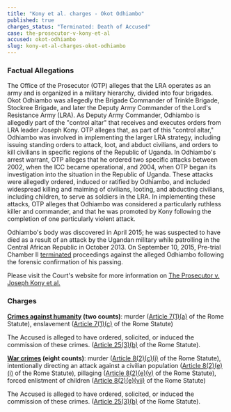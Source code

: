 ```yaml
---
title: "Kony et al. charges - Okot Odhiambo"
published: true
charges_status: "Terminated: Death of Accused"
case: the-prosecutor-v-kony-et-al
accused: okot-odhiambo
slug: kony-et-al-charges-okot-odhiambo
---
```


### Factual Allegations

The Office of the Prosecutor (OTP) alleges that the LRA operates as an army and is organized in a military hierarchy, divided into four brigades. Okot Odhiambo was allegedly the Brigade Commander of Trinkle Brigade, Stockree Brigade, and later the Deputy Army Commander of the Lord's Resistance Army (LRA). As Deputy Army Commander, Odhiambo is allegedly part of the "control altar" that receives and executes orders from LRA leader Joseph Kony. OTP alleges that, as part of this "control altar," Odhiambo was involved in implementing the larger LRA strategy, including issuing standing orders to attack, loot, and abduct civilians, and orders to kill civilians in specific regions of the Republic of Uganda. In Odhiambo's arrest warrant, OTP alleges that he ordered two specific attacks between 2002, when the ICC became operational, and 2004, when OTP began its investigation into the situation in the Republic of Uganda. These attacks were allegedly ordered, induced or ratified by Odhiambo, and included widespread killing and maiming of civilians, looting, and abducting civilians, including children, to serve as soldiers in the LRA. In implementing these attacks, OTP alleges that Odhiambo was considered a particularly ruthless killer and commander, and that he was promoted by Kony following the completion of one particularly violent attack.

Odhiambo's body was discovered in April 2015; he was suspected to have died as a result of an attack by the Ugandan military while patrolling in the Central African Republic in October 2013. On September 10, 2015, Pre-trial Chamber II [terminated](https://www.icc-cpi.int/en_menus/icc/situations%20and%20cases/situations/situation%20icc%200204/related%20cases/icc%200204%200105/court%20records/chambers/pre%20trial%20chamber%20ii/Pages/431.aspx) proceedings against the alleged Odhiambo following the forensic confirmation of his passing.

Please visit the Court's website for more information on [The Prosecutor v. Joseph Kony et al.](http://www.icc-cpi.int/en_menus/icc/situations%20and%20cases/situations/situation%20icc%200204/related%20cases/icc%200204%200105/Pages/uganda.aspx)

### Charges

**[Crimes against humanity](http://www.casematrixnetwork.org/case-m/klamberg-commentary/rome-statute/#c1171) (two counts)**: murder ([Article 7(1)(a)](http://www.casematrixnetwork.org/cmn-knowledge-hub/klamberg-commentary/elements-of-crime/#c2286) of the Rome Statute), enslavement ([Article 7(1)(c)](http://www.casematrixnetwork.org/cmn-knowledge-hub/klamberg-commentary/elements-of-crime/#c2288) of the Rome Statute)

The Accused is alleged to have ordered, solicited, or induced the commission of these crimes. ([Article 25(3)(b)](http://www.casematrixnetwork.org/case-m/klamberg-commentary/rome-statute/#c1198) of the Rome Statute).

**[War crimes](http://www.casematrixnetwork.org/case-m/klamberg-commentary/rome-statute/#c1172) (eight counts)**: murder ([Article 8(2)(c)(i)](http://www.casematrixnetwork.org/cmn-knowledge-hub/klamberg-commentary/elements-of-crime/#c2359) of the Rome Statute), intentionally directing an attack against a civilian population ([Article 8(2)(e)(i)](http://www.casematrixnetwork.org/cmn-knowledge-hub/klamberg-commentary/elements-of-crime/#c2367) of the Rome Statute), pillaging ([Article 8(2)(e)(v)](http://www.casematrixnetwork.org/cmn-knowledge-hub/klamberg-commentary/elements-of-crime/#c2371) of the Rome Statute), forced enlistment of children ([Article 8(2)(e)(vii)](http://www.casematrixnetwork.org/cmn-knowledge-hub/klamberg-commentary/elements-of-crime/#c2378) of the Rome Statute)

The Accused is alleged to have ordered, solicited, or induced the commission of these crimes. ([Article 25(3)(b)](http://www.casematrixnetwork.org/case-m/klamberg-commentary/rome-statute/#c1198) of the Rome Statute).

